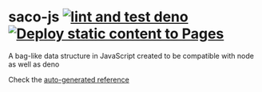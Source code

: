 # saco-js [![lint and test deno](https://github.com/JJ/saco-js/actions/workflows/deno.yml/badge.svg)](https://github.com/JJ/saco-js/actions/workflows/deno.yml) [![Deploy static content to Pages](https://github.com/JJ/saco-js/actions/workflows/static.yml/badge.svg)](https://github.com/JJ/saco-js/actions/workflows/static.yml)

A bag-like data structure in JavaScript created to be compatible with node as well as deno

Check the [auto-generated reference](https://jj.github.io/saco-js)